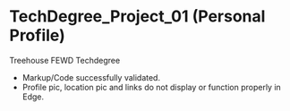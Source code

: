 # TechDegree_Project_01 (Personal Profile)
Treehouse FEWD Techdegree

* Markup/Code successfully validated.
* Profile pic, location pic and links do not display or function properly in Edge. 
